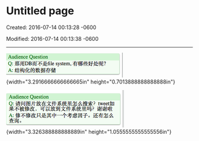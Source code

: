 # Untitled page

Created: 2016-07-14 00:13:28 -0600

Modified: 2016-07-14 00:13:38 -0600

---

![](../media/Question-Untitled-page-image1.png){width="3.2916666666666665in" height="0.7013888888888888in"}



![](../media/Question-Untitled-page-image2.png){width="3.326388888888889in" height="1.0555555555555556in"}




